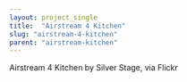 ```yaml
---
layout: project_single
title:  "Airstream 4 Kitchen"
slug: "airstream-4-kitchen"
parent: "airstream-kitchen"
---
```

Airstream 4 Kitchen by Silver Stage, via Flickr
